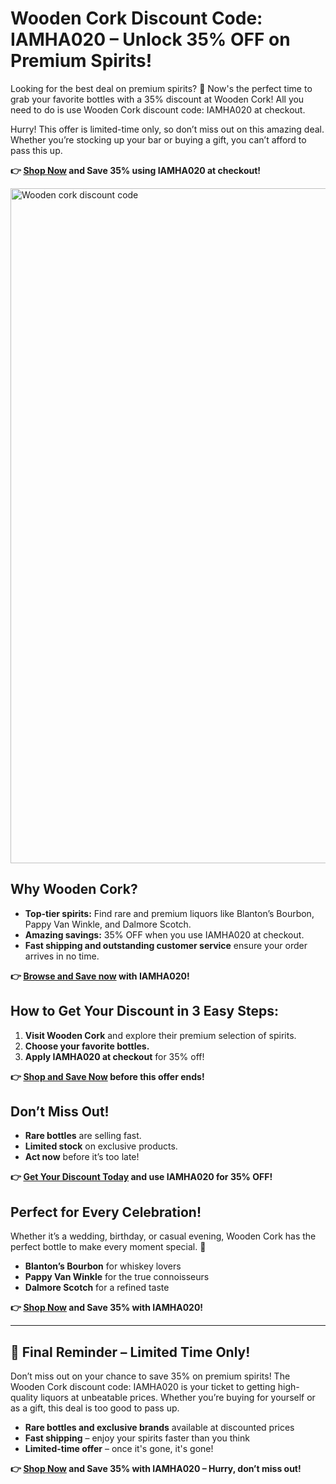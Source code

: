 <h1>Wooden Cork Discount Code: IAMHA020 – Unlock 35% OFF on Premium Spirits!</h1>
  <p>Looking for the best deal on premium spirits? 🥃 Now's the perfect time to grab your favorite bottles with a 35% discount at Wooden Cork! All you need to do is use Wooden Cork discount code: IAMHA020 at checkout.</p>
  <p>Hurry! This offer is limited-time only, so don’t miss out on this amazing deal. Whether you’re stocking up your bar or buying a gift, you can’t afford to pass this up.</p>
  <p><strong>👉 <a href="https://woodencork.com/?dt_id=2442997">Shop Now</a> and Save 35% using IAMHA020 at checkout!</strong></p>
  <img src="https://images.mirror-media.xyz/publication-images/OuDkeMUE-9EUMNYM5ySvS.jpeg?height=540&width=1080" alt="Wooden cork discount code" width="1080">
  <h2>Why Wooden Cork?</h2>
  <ul>
    <li><strong>Top-tier spirits:</strong> Find rare and premium liquors like Blanton’s Bourbon, Pappy Van Winkle, and Dalmore Scotch.</li>
    <li><strong>Amazing savings:</strong> 35% OFF when you use IAMHA020 at checkout.</li>
    <li><strong>Fast shipping and outstanding customer service</strong> ensure your order arrives in no time.</li>
  </ul>
  <p><strong>👉 <a href="https://woodencork.com/?dt_id=2442997">Browse and Save now</a> with IAMHA020!</strong></p>
  <h2>How to Get Your Discount in 3 Easy Steps:</h2>
  <ol>
    <li><strong>Visit Wooden Cork</strong> and explore their premium selection of spirits.</li>
    <li><strong>Choose your favorite bottles.</strong></li>
    <li><strong>Apply IAMHA020 at checkout</strong> for 35% off!</li>
  </ol>
  <p><strong>👉 <a href="https://woodencork.com/?dt_id=2442997">Shop and Save Now</a> before this offer ends!</strong></p>
  <h2>Don’t Miss Out!</h2>
  <ul>
    <li><strong>Rare bottles</strong> are selling fast.</li>
    <li><strong>Limited stock</strong> on exclusive products.</li>
    <li><strong>Act now</strong> before it’s too late!</li>
  </ul>
  <p><strong>👉 <a href="https://woodencork.com/?dt_id=2442997">Get Your Discount Today</a> and use IAMHA020 for 35% OFF!</strong></p>
  <h2>Perfect for Every Celebration!</h2>
  <p>Whether it’s a wedding, birthday, or casual evening, Wooden Cork has the perfect bottle to make every moment special. 🎉</p>
  <ul>
    <li><strong>Blanton’s Bourbon</strong> for whiskey lovers</li>
    <li><strong>Pappy Van Winkle</strong> for the true connoisseurs</li>
    <li><strong>Dalmore Scotch</strong> for a refined taste</li>
  </ul>
  <p><strong>👉 <a href="https://woodencork.com/?dt_id=2442997">Shop Now</a> and Save 35% with IAMHA020!</strong></p>
  <hr>
  <h2>🚨 Final Reminder – Limited Time Only!</h2>
  <p>Don’t miss out on your chance to save 35% on premium spirits! The Wooden Cork discount code: IAMHA020 is your ticket to getting high-quality liquors at unbeatable prices. Whether you’re buying for yourself or as a gift, this deal is too good to pass up.</p>
  <ul>
    <li><strong>Rare bottles and exclusive brands</strong> available at discounted prices</li>
    <li><strong>Fast shipping</strong> – enjoy your spirits faster than you think</li>
    <li><strong>Limited-time offer</strong> – once it's gone, it's gone!</li>
  </ul>
  <p><strong>👉 <a href="https://woodencork.com/?dt_id=2442997">Shop Now</a> and Save 35% with IAMHA020 – Hurry, don’t miss out!</strong></p>
</body>
</html>
